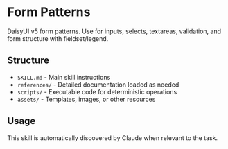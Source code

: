 # Form Patterns

DaisyUI v5 form patterns. Use for inputs, selects, textareas,
validation, and form structure with fieldset/legend.

## Structure

- `SKILL.md` - Main skill instructions
- `references/` - Detailed documentation loaded as needed
- `scripts/` - Executable code for deterministic operations
- `assets/` - Templates, images, or other resources

## Usage

This skill is automatically discovered by Claude when relevant to the
task.
